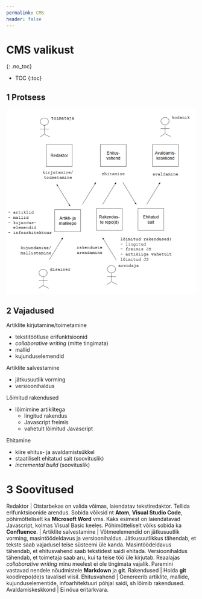 ```yaml
---
permalink: CMS
header: false
---
```


# CMS valikust
{: .no_toc}

- TOC
{:toc}

## 1 Protsess

<img src='img/CMS.PNG' width='700'>

## 2 Vajadused

Artiklite kirjutamine/toimetamine
- tekstitöötluse erifunktsioonid
- _collaborative writing_ (mitte tingimata)
- mallid
- kujunduselemendid

Artiklite salvestamine
- jätkusuutlik vorming
- versioonihaldus

Lõimitud rakendused
- lõimimine artiklitega
  - lingitud rakendus
  - Javascript freimis
  - vahetult lõimitud Javascript

Ehitamine
- kiire ehitus- ja avaldamistsükkel
- staatiliselt ehitatud sait (soovituslik)
- _incremental build_ (soovituslik)

# 3 Soovitused

Redaktor | Otstarbekas on valida võimas, laiendatav tekstiredaktor. Tellida erifunktsioonide arendus. Sobida võiksid nt **Atom**, **Visual Studio Code**, põhimõtteliselt ka **Microsoft Word** vms. Kaks esimest on laiendatavad Javascript, kolmas Visual Basic keeles. Põhimõtteliselt võiks sobida ka **Confluence**. |
Artiklite salvestamine | Võtmeelemendid on jätkusuutlik vorming, masintöödeldavus ja versioonihaldus. Jätkusuutlikkus tähendab, et tekste saab vajadusel teise süsteemi üle kanda. Masintöödeldavus tähendab, et ehitusvahend saab tekstidest saidi ehitada. Versioonihaldus tähendab, et toimetaja saab aru, kui ta teise töö üle kirjutab. Reaalajas _collaborative writing_ minu meelest ei ole tingimata vajalik. Paremini vastavad nendele nõudmistele **Markdown** ja **git**.
Rakendused | Hoida **git** koodirepo(de)s tavalisel viisil. 
Ehitusvahend | Genereerib artiklite, mallide, kujunduselementide, infoarhitektuuri põhjal saidi, sh lõimib rakendused.
Avaldamiskeskkond | Ei nõua eritarkvara.